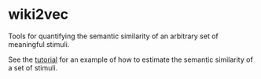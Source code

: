 # wiki2vec
Tools for quantifying the semantic similarity of an arbitrary set of meaningful stimuli.

See the [tutorial](https://github.com/prestonlab/wiki2vec/wiki/wiki2vec-Tutorial) for an example of how to estimate the semantic similarity of a set of stimuli.
